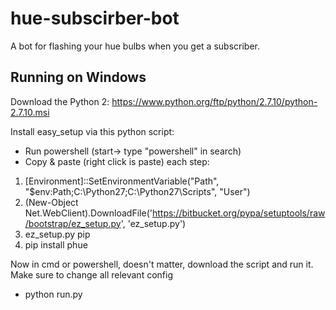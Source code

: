 # hue-subscirber-bot
A bot for flashing your hue bulbs when you get a subscriber.

## Running on Windows


Download the Python 2:
https://www.python.org/ftp/python/2.7.10/python-2.7.10.msi

Install easy_setup via this python script:

* Run powershell (start-> type "powershell" in search)
* Copy & paste (right click is paste) each step: 

1. [Environment]::SetEnvironmentVariable("Path", "$env:Path;C:\Python27\;C:\Python27\Scripts\", "User")
2. (New-Object Net.WebClient).DownloadFile('https://bitbucket.org/pypa/setuptools/raw/bootstrap/ez_setup.py', 'ez_setup.py')
3. ez_setup.py pip
4. pip install phue

Now in cmd or powershell, doesn't matter, download the script and run it. Make sure to change all relevant config
* python run.py


